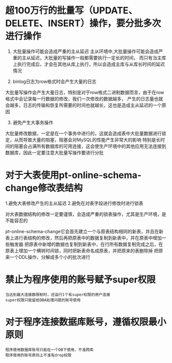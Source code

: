 
# 超100万行的批量写（UPDATE、DELETE、INSERT）操作，要分批多次进行操作
     
 1. 大批量操作可能会造成严重的主从延迟
 主从环境中,大批量操作可能会造成严重的主从延迟，大批量的写操作一般都需要执行一定长的时间，
 而只有当主库上执行完成后，才会在其他从库上执行，所以会造成主库与从库长时间的延迟情况
 
 2. binlog日志为row格式时会产生大量的日志
 
 大批量写操作会产生大量日志，特别是对于row格式二进制数据而言，由于在row格式中会记录每一行数据的修改，我们一次修改的数据越多，
 产生的日志量也就会越多，日志的传输和恢复所需要的时间也就越长，这也是造成主从延迟的一个原因
 
 3. 避免产生大事务操作
 
 大批量修改数据，一定是在一个事务中进行的，这就会造成表中大批量数据进行锁定，从而导致大量的阻塞，阻塞会对MySQL的性能产生非常大的影响
 特别是长时间的阻塞会占满所有数据库的可用连接，这会使生产环境中的其他应用无法连接到数据库，因此一定要注意大批量写操作要进行分批
     

# 对于大表使用pt-online-schema-change修改表结构
    
1.避免大表修改产生的主从延迟
2.避免在对表字段进行修改时进行锁表

对大表数据结构的修改一定要谨慎，会造成严重的锁表操作，尤其是生产环境，是不能容忍的

pt-online-schema-change它会首先建立一个与原表结构相同的新表，并且在新表上进行表结构的修改，然后再把原表中的数据复制到新表中，并在原表中增加一些触发器
把原表中新增的数据也复制到新表中，在行所有数据复制完成之后，在原表上增加一个横转时间锁，同时把新表命名成原表，并把原来的表删除掉
把原来一个DDL操作，分解成多个小的批次进行
   
   
#  禁止为程序使用的账号赋予super权限
    
    当达到最大连接数限制时，还运行1个有super权限的用户连接
    super权限只能留给DBA处理问题的账号使用
    
# 对于程序连接数据库账号，遵循权限最小原则
    
    程序使用数据库账号只能在一个DB下使用，不准跨库
    程序使用的账号原则上不准有drop权限
   
    

